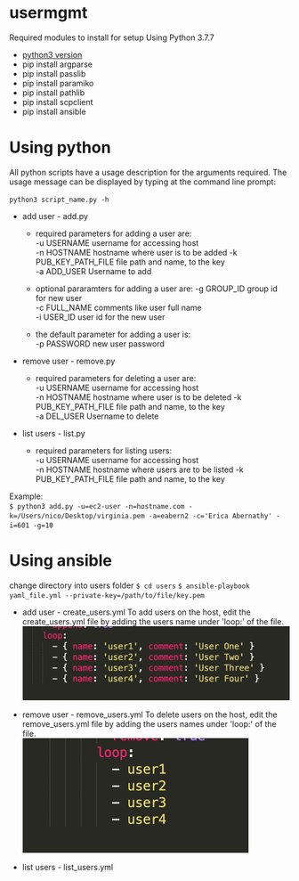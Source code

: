 # usermgmt

Required modules to install for setup
Using Python 3.7.7
* [python3 version](https://www.python.org/downloads/release/python-377/)
* pip install argparse
* pip install passlib
* pip install paramiko
* pip install pathlib
* pip install scpclient
* pip install ansible

Using python
============
All python scripts have a usage description for the arguments required.  The usage message can be displayed by typing at the command line prompt:  

`python3 script_name.py -h`

- add user - add.py
    - required parameters for adding a user are:  
    -u USERNAME           username for accessing host  
    -n HOSTNAME           hostname where user is to be added 
    -k PUB_KEY_PATH_FILE  file path and name, to the key   
    -a ADD_USER           Username to add  
    
    - optional pararamters for adding a user are:
    -g GROUP_ID           group id for new user  
    -c FULL_NAME          comments like user full name  
    -i USER_ID            user id for the new user 
    
    - the default parameter for adding a user is:  
    -p PASSWORD           new user password  

- remove user - remove.py
    - required parameters for deleting a user are:  
    -u USERNAME           username for accessing host  
    -n HOSTNAME           hostname where user is to be deleted 
    -k PUB_KEY_PATH_FILE  file path and name, to the key   
    -a DEL_USER           Username to delete  
    
- list users - list.py
    - required parameters for listing users:  
    -u USERNAME           username for accessing host  
    -n HOSTNAME           hostname where users are to be listed
    -k PUB_KEY_PATH_FILE  file path and name, to the key   

Example:  
`$ python3 add.py -u=ec2-user -n=hostname.com -k=/Users/nico/Desktop/virginia.pem -a=eabern2 -c='Erica Abernathy' -i=601 -g=10`


Using ansible
=============

change directory into users folder
`$ cd users`
`$ ansible-playbook yaml_file.yml --private-key=/path/to/file/key.pem`

- add user - create_users.yml
To add users on the host, edit the create_users.yml file by adding the users name under 'loop:' of the file.  
 ![loop](https://github.com/eabern2/usermgmt/blob/master/images/loop.png)
 
- remove user - remove_users.yml
To delete users on the host, edit the remove_users.yml file by adding the users names under 'loop:' of the file.  
 ![loop2](https://github.com/eabern2/usermgmt/blob/master/images/loop2.png)
 
- list users - list_users.yml
